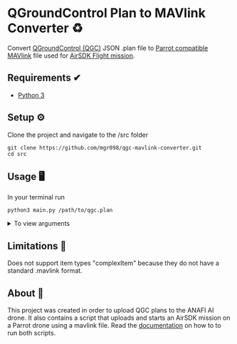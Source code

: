 # QGroundControl Plan to MAVlink Converter ♻️
Convert [QGroundControl (QGC)](http://qgroundcontrol.com/) JSON .plan file to [Parrot compatible MAVlink](https://developer.parrot.com/docs/mavlink-flightplan/overview.html) file used for [AirSDK Flight mission](https://developer.parrot.com/docs/airsdk/general/overview.html). 

## Requirements ✔

* [Python 3](https://www.python.org/)

## Setup ⚙️

Clone the project and navigate to the /src folder
```
git clone https://github.com/mgr098/qgc-mavlink-converter.git
cd src
```
## Usage 🖥
In your terminal run
```
python3 main.py /path/to/qgc.plan
```

<details>
<summary> To view arguments</summary>
<br>

```
python3 main.py --help
```
Output
```
usage: main.py [-h] [--out OUT] [--version VERSION]
               [--takeoff TAKEOFF]
               filepath

Convert QGC .plan to .mavlink format

positional arguments:
  filepath           Usage: python3 main.py </path/to/file/>

optional arguments:
  -h, --help         show this help message and exit
  --out OUT          MAVlink filename
  --version VERSION  MAVlink version
  --takeoff TAKEOFF  Add takeoff at start of mavlink
```
Example usecase of optional arguments

```
python3 main.py qgc.plan --out mission.mavlink --version 120 --takeoff True
```
</details>


## Limitations 🚨

Does not support item types "complexItem" because they do not have a standard .mavlink format.

## About 📝

This project was created in order to upload QGC plans to the ANAFI AI drone. It also contains a script that uploads and starts an AirSDK mission on a Parrot drone using a mavlink file. Read the [documentation](./src/README.md) on how to to run both scripts. 
